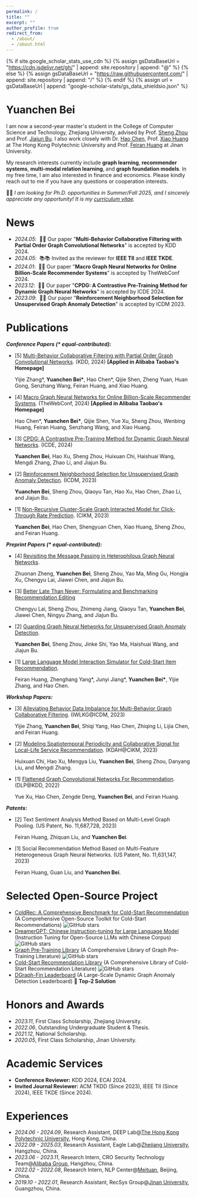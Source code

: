 ```yaml
---
permalink: /
title: ""
excerpt: ""
author_profile: true
redirect_from: 
  - /about/
  - /about.html
---
```


{% if site.google_scholar_stats_use_cdn %}
{% assign gsDataBaseUrl = "https://cdn.jsdelivr.net/gh/" | append: site.repository | append: "@" %}
{% else %}
{% assign gsDataBaseUrl = "https://raw.githubusercontent.com/" | append: site.repository | append: "/" %}
{% endif %}
{% assign url = gsDataBaseUrl | append: "google-scholar-stats/gs_data_shieldsio.json" %}

<span class='anchor' id='about-me'></span>

# Yuanchen Bei
I am now a second-year master's student in the College of Computer Science and Technology, Zhejiang University, advised by Prof. [Sheng Zhou](https://scholar.google.com/citations?user=Ss76nMwAAAAJ) and Prof. [Jiajun Bu](https://scholar.google.com/citations?user=OgZP2okAAAAJ). I also work closely with Dr. [Hao Chen](https://scholar.google.com/citations?user=7oeLWT0AAAAJ), Prof. [Xiao Huang](https://scholar.google.com/citations?user=Be21PkYAAAAJ) at The Hong Kong Polytechnic University and Prof. [Feiran Huang](https://scholar.google.com/citations?user=of1vcxsAAAAJ) at Jinan University.


My research interests currently include **graph learning**, **recommender systems**, **multi-modal relation learning**, and **graph foundation models**. In my free time, I am also interested in finance and economics. Please kindly reach out to me if you have any questions or cooperation interests.

👨‍💻‍ *I am looking for Ph.D. opportunities in Summer/Fall 2025, and I sincerely appreciate any opportunity! It is my [curriculum vitae](https://github.com/YuanchenBei/yuanchenbei.github.io/blob/main/cv/resume_yuanchen.pdf).*


<span class='anchor' id='-news'></span>

# News
- *2024.05*: &nbsp;🎉🎉 Our paper "**Multi-Behavior Collaborative Filtering with Partial Order Graph Convolutional Networks**" is accepted by KDD 2024.
- *2024.05*: &nbsp;📚📚 Invited as the reviewer for **IEEE TII** and **IEEE TKDE**.
- *2024.01*: &nbsp;🎉🎉 Our paper "**Macro Graph Neural Networks for Online Billion-Scale Recommender Systems**" is accepted by TheWebConf 2024.
- *2023.12*: &nbsp;🎉🎉 Our paper "**CPDG: A Contrastive Pre-Training Method for Dynamic Graph Neural Networks**" is accepted by ICDE 2024.
- *2023.09*: &nbsp;🎉🎉 Our paper "**Reinforcement Neighborhood Selection for Unsupervised Graph Anomaly Detection**" is accepted by ICDM 2023.


<span class='anchor' id='-publications'></span>

# Publications 

***Conference Papers (\* equal-contributed):***

- [5] [Multi-Behavior Collaborative Filtering with Partial Order Graph Convolutional Networks](https://arxiv.org/pdf/2402.07659.pdf). (KDD, 2024) **[Applied in Alibaba Taobao's Homepage]**

  Yijie Zhang\*, **Yuanchen Bei\***, Hao Chen\*, Qijie Shen, Zheng Yuan, Huan Gong, Senzhang Wang, Feiran Huang, and Xiao Huang.

- [4] [Macro Graph Neural Networks for Online Billion-Scale Recommender Systems](https://arxiv.org/pdf/2401.14939.pdf). (TheWebConf, 2024) **[Applied in Alibaba Taobao's Homepage]**

  Hao Chen\*, **Yuanchen Bei\***, Qijie Shen, Yue Xu, Sheng Zhou, Wenbing Huang, Feiran Huang, Senzhang Wang, and Xiao Huang.

- [3] [CPDG: A Contrastive Pre-Training Method for Dynamic Graph Neural Networks](https://arxiv.org/pdf/2307.02813.pdf). (ICDE, 2024)
  
  **Yuanchen Bei**, Hao Xu, Sheng Zhou, Huixuan Chi, Haishuai Wang, Mengdi Zhang, Zhao Li, and Jiajun Bu.

- [2] [Reinforcement Neighborhood Selection for Unsupervised Graph Anomaly Detection](https://ieeexplore.ieee.org/abstract/document/10415759). (ICDM, 2023)

  **Yuanchen Bei**, Sheng Zhou, Qiaoyu Tan, Hao Xu, Hao Chen, Zhao Li, and Jiajun Bu.
  
- [1] [Non-Recursive Cluster-Scale Graph Interacted Model for Click-Through Rate Prediction](https://dl.acm.org/doi/10.1145/3583780.3615180). (CIKM, 2023)
  
  **Yuanchen Bei**, Hao Chen, Shengyuan Chen, Xiao Huang, Sheng Zhou, and Feiran Huang.


***Preprint Papers (\* equal-contributed):***
- [4] [Revisiting the Message Passing in Heterophilous Graph Neural Networks](https://arxiv.org/pdf/2405.17768).

  Zhuonan Zheng, **Yuanchen Bei**, Sheng Zhou, Yao Ma, Ming Gu, Hongjia Xu, Chengyu Lai, Jiawei Chen, and Jiajun Bu.

- [3] [Better Late Than Never: Formulating and Benchmarking Recommendation Editing](https://arxiv.org/pdf/2406.04553)
  
  Chengyu Lai, Sheng Zhou, Zhimeng Jiang, Qiaoyu Tan, **Yuanchen Bei**, Jiawei Chen, Ningyu Zhang, and Jiajun Bu.

- [2] [Guarding Graph Neural Networks for Unsupervised Graph Anomaly Detection](https://arxiv.org/pdf/2404.16366).

  **Yuanchen Bei**, Sheng Zhou, Jinke Shi, Yao Ma, Haishuai Wang, and Jiajun Bu.

- [1] [Large Language Model Interaction Simulator for Cold-Start Item Recommendation](https://arxiv.org/pdf/2402.09176.pdf).

  Feiran Huang, Zhenghang Yang\*, Junyi Jiang\*, **Yuanchen Bei\***, Yijie Zhang, and Hao Chen.

***Workshop Papers:***
- [3] [Alleviating Behavior Data Imbalance for Multi-Behavior Graph Collaborative Filtering](https://ieeexplore.ieee.org/abstract/document/10411514). (IWLKG@ICDM, 2023)

  Yijie Zhang, **Yuanchen Bei**, Shiqi Yang, Hao Chen, Zhiqing Li, Lijia Chen, and Feiran Huang.

- [2] [Modeling Spatiotemporal Periodicity and Collaborative Signal for Local-Life Service Recommendation](https://arxiv.org/pdf/2309.12565.pdf). (KDAH@CIKM, 2023)

  Huixuan Chi, Hao Xu, Mengya Liu, **Yuanchen Bei**, Sheng Zhou, Danyang Liu, and Mengdi Zhang.

- [1] [Flattened Graph Convolutional Networks For Recommendation](https://arxiv.org/pdf/2210.07769.pdf). (DLP@KDD, 2022)

  Yue Xu, Hao Chen, Zengde Deng, **Yuanchen Bei**, and Feiran Huang.

***Patents:***

- [2] Text Sentiment Analysis Method Based on Multi-Level Graph Pooling. (US Patent, No. 11,687,728, 2023)

  Feiran Huang, Zhiquan Liu, and **Yuanchen Bei**.

- [1] Social Recommendation Method Based on Multi-Feature Heterogeneous Graph Neural Networks. (US Patent, No. 11,631,147, 2023)

  Feiran Huang, Guan Liu, and **Yuanchen Bei**.

# Selected Open-Source Project
- [ColdRec: A Comprehensive Benchmark for Cold-Start Recommendation](https://github.com/YuanchenBei/ColdRec) (A Comprehensive Open-Source Toolkit for Cold-Start Recommendations) ![GitHub stars](https://img.shields.io/github/stars/YuanchenBei/ColdRec)
- [DreamerGPT: Chinese Instruction-tuning for Large Language Model](https://github.com/DreamerGPT/DreamerGPT) (Instruction Tuning for Open-Source LLMs with Chinese Corpus) ![GitHub stars](https://img.shields.io/github/stars/DreamerGPT/DreamerGPT)
- [Graph Pre-Training Library](https://github.com/YuanchenBei/Awesome-Pretraining-for-Graph-Neural-Networks) (A Comprehensive Library of Graph Pre-Training Literature) ![GitHub stars](https://img.shields.io/github/stars/YuanchenBei/Awesome-Pretraining-for-Graph-Neural-Networks) 
- [Cold-Start Recommendation Library](https://github.com/YuanchenBei/Awesome-Cold-Start-Recommendation) (A Comprehensive Library of Cold-Start Recommendation Literature) ![GitHub stars](https://img.shields.io/github/stars/YuanchenBei/Awesome-Cold-Start-Recommendation)
- [DGraph-Fin Leaderboard](https://dgraph.xinye.com/leaderboards/dgraphfin) (A Large-Scale Dynamic Graph Anomaly Detection Leaderboard) 🥈 **Top-2 Solution**


<span class='anchor' id='-honors-and-awards'></span>

# Honors and Awards
- *2023.11*, First Class Scholarship, Zhejiang University.
- *2022.06*, Outstanding Undergraduate Student & Thesis.
- *2021.12*, National Scholarship.
- *2020.05*, First Class Scholarship, Jinan University.


<span class='anchor' id='-educations'></span>

<!--# 📖 Educations-->
<!-- - *2022.09 - 2025.03 (expected)*, Master, [Zhejiang University](https://www.zju.edu.cn/english/), Hangzhou, China.-->
<!-- - *2018.09 - 2022.06*, Undergraduate, [Jinan University](https://english.jnu.edu.cn/), Guangzhou, China.-->


<span class='anchor' id='-academic-services'></span>

# Academic Services
- **Conference Reviewer:** KDD 2024, ECAI 2024.
- **Invited Journal Reviewer:** ACM TKDD (Since 2023), IEEE TII (Since 2024), IEEE TKDE (Since 2024).


<span class='anchor' id='-experiences'></span>

# Experiences
- *2024.06 - 2024.09*, Research Assistant, DEEP Lab@[The Hong Kong Polytechnic University](https://www.polyu.edu.hk/), Hong Kong, China.
- *2022.09 - 2025.03*, Research Assistant, Eagle Lab@[Zhejiang University](https://www.zju.edu.cn/english/), Hangzhou, China.
- *2023.06 - 2023.11*, Research Intern, CRO Security Technology Team@[Alibaba Group](https://www.alibabagroup.com/en-US), Hangzhou, China.
- *2022.02 - 2022.08*, Research Intern, NLP Center@[Meituan](https://www.meituan.com/en-US/about-us), Beijing, China.
- *2019.10 - 2022.01*, Research Assistant, RecSys Group@[Jinan University](https://english.jnu.edu.cn/), Guangzhou, China.
